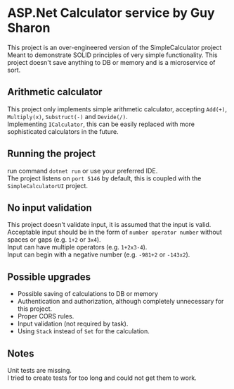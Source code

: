 # ASP.Net Calculator service by Guy Sharon

This project is an over-engineered version of the SimpleCalculator project  
Meant to demonstrate SOLID principles of very simple functionality.
This project doesn't save anything to DB or memory and is a microservice of sort.

## Arithmetic calculator

This project only implements simple arithmetic calculator, accepting `Add(+)`, `Multiply(x)`, `Substruct(-)` and `Devide(/)`.  
Implementing `ICalculator`, this can be easily replaced with more sophisticated calculators in the future.

## Running the project

run command `dotnet run` or use your preferred IDE.  
The project listens on `port 5146` by default, this is coupled with the `SimpleCalculatorUI` project.

## No input validation

This project doesn't validate input, it is assumed that the input is valid.  
Acceptable input should be in the form of `number operator number` without spaces or gaps (e.g. `1+2` or `3x4`).  
Input can have multiple operators (e.g. `1+2x3-4`).  
Input can begin with a negative number (e.g. `-981+2` or `-143x2`).

## Possible upgrades

- Possible saving of calculations to DB or memory
- Authentication and authorization, although completely unnecessary for this project.
- Proper CORS rules.
- Input validation (not required by task).
- Using `Stack` instead of `Set` for the calculation.

## Notes

Unit tests are missing.  
I tried to create tests for too long and could not get them to work.